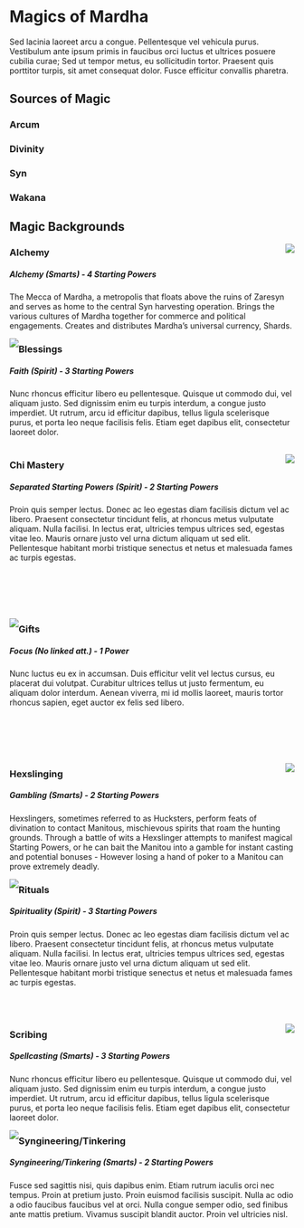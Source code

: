 # Magics of Mardha

Sed lacinia laoreet arcu a congue. Pellentesque vel vehicula purus. Vestibulum ante ipsum primis in faucibus orci luctus et ultrices posuere cubilia curae; Sed ut tempor metus, eu sollicitudin tortor. Praesent quis porttitor turpis, sit amet consequat dolor. Fusce efficitur convallis pharetra.

## Sources of Magic

### Arcum

### Divinity

### Syn

### Wakana

## Magic Backgrounds

<img style="float: right;" src="../../imgs/alchemy.jpg" />

### Alchemy

##### ___Alchemy (Smarts) - 4 Starting Powers___

The Mecca of Mardha, a metropolis that floats above the ruins of Zaresyn and serves as home to the central Syn harvesting operation. Brings the various cultures of Mardha together for commerce and political engagements. Creates and distributes Mardha’s universal currency, Shards.

<img style="float: left;" src="../../imgs/blessings.jpg" />

### Blessings

##### ___Faith (Spirit) - 3 Starting Powers___

Nunc rhoncus efficitur libero eu pellentesque. Quisque ut commodo dui, vel aliquam justo. Sed dignissim enim eu turpis interdum, a congue justo imperdiet. Ut rutrum, arcu id efficitur dapibus, tellus ligula scelerisque purus, et porta leo neque facilisis felis. Etiam eget dapibus elit, consectetur laoreet dolor.
<br/>
<br/>

<img style="float: right; max-width: 250px" src="../../imgs/chi.jpg" />

### Chi Mastery

##### ___Separated Starting Powers (Spirit) - 2 Starting Powers___

Proin quis semper lectus. Donec ac leo egestas diam facilisis dictum vel ac libero. Praesent consectetur tincidunt felis, at rhoncus metus vulputate aliquam. Nulla facilisi. In lectus erat, ultricies tempus ultrices sed, egestas vitae leo. Mauris ornare justo vel urna dictum aliquam ut sed elit. Pellentesque habitant morbi tristique senectus et netus et malesuada fames ac turpis egestas.
<br/>
<br/>
<br/>
<br/>
<br/>
<br/>

<img style="float: left; max-width: 250px" src="../../imgs/gifted.jpg" />

### Gifts

##### ___Focus (No linked att.) - 1 Power___

Nunc luctus eu ex in accumsan. Duis efficitur velit vel lectus cursus, eu placerat dui volutpat. Curabitur ultrices tellus ut justo fermentum, eu aliquam dolor interdum. Aenean viverra, mi id mollis laoreet, mauris tortor rhoncus sapien, eget auctor ex felis sed libero.
<br/>
<br/>
<br/>
<br/>
<br/>
<br/>

<img style="float: right;" src="../../imgs/hexslinging.jpg" />

### Hexslinging

##### ___Gambling (Smarts) - 2 Starting Powers___

Hexslingers, sometimes referred to as Hucksters, perform feats of divination to contact Manitous, mischievous spirits that roam the hunting grounds.  Through a battle of wits a Hexslinger attempts to manifest magical Starting Powers, or he can bait the Manitou into a gamble for instant casting and potential bonuses - However losing a hand of poker to a Manitou can prove extremely deadly.

<img style="float: left; max-width: 200px" src="../../imgs/rituals.jpg" />

### Rituals 

##### ___Spirituality (Spirit) - 3 Starting Powers___

Proin quis semper lectus. Donec ac leo egestas diam facilisis dictum vel ac libero. Praesent consectetur tincidunt felis, at rhoncus metus vulputate aliquam. Nulla facilisi. In lectus erat, ultricies tempus ultrices sed, egestas vitae leo. Mauris ornare justo vel urna dictum aliquam ut sed elit. Pellentesque habitant morbi tristique senectus et netus et malesuada fames ac turpis egestas.
<br/>
<br/>
<br/>
<br/>

<img style="float: right;" src="../../imgs/scribing.jpg" />

### Scribing 

##### ___Spellcasting (Smarts) - 3 Starting Powers___

Nunc rhoncus efficitur libero eu pellentesque. Quisque ut commodo dui, vel aliquam justo. Sed dignissim enim eu turpis interdum, a congue justo imperdiet. Ut rutrum, arcu id efficitur dapibus, tellus ligula scelerisque purus, et porta leo neque facilisis felis. Etiam eget dapibus elit, consectetur laoreet dolor.

<img style="float: left;" src="../../imgs/syngineering.jpg" />

### Syngineering/Tinkering

##### ___Syngineering/Tinkering (Smarts) - 2 Starting Powers___

Fusce sed sagittis nisi, quis dapibus enim. Etiam rutrum iaculis orci nec tempus. Proin at pretium justo. Proin euismod facilisis suscipit. Nulla ac odio a odio faucibus faucibus vel at orci. Nulla congue semper odio, sed finibus ante mattis pretium. Vivamus suscipit blandit auctor. Proin vel ultricies nisl.
<br/>
<br/>
<br/>
<br/>
<br/>